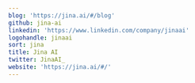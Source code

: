 ```yaml
---
blog: 'https://jina.ai/#/blog'
github: jina-ai
linkedin: 'https://www.linkedin.com/company/jinaai'
logohandle: jinaai
sort: jina
title: Jina AI
twitter: JinaAI_
website: 'https://jina.ai/#/'
---
```

